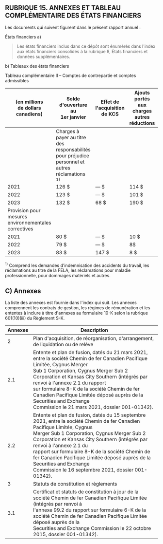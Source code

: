 ## **RUBRIQUE 15. ANNEXES ET TABLEAU COMPLÉMENTAIRE DES ÉTATS FINANCIERS**

Les documents qui suivent figurent dans le présent rapport annuel :

États financiers a)

> Les états financiers inclus dans ce dépôt sont énumérés dans l'index aux états financiers consolidés à la rubrique 8, États financiers et données supplémentaires.

b) Tableaux des états financiers

Tableau complémentaire II – Comptes de contrepartie et comptes admissibles

| (en millions<br>de dollars<br>canadiens)             | Solde<br>d'ouverture au<br>1er janvier                                                                     | Effet de<br>l'acquisition<br>de KCS | Ajouts portés<br>aux charges autres réductions | Paiements et | Effet du change | Solde de<br>clôture au<br>31 décembre |
|------------------------------------------------------|------------------------------------------------------------------------------------------------------------|-------------------------------------|------------------------------------------------|--------------|-----------------|---------------------------------------|
|                                                      | Charges à payer au titre des responsabilités pour préjudice personnel et autres réclamations <sup>1)</sup> |                                     |                                                |              |                 |                                       |
| 2021                                                 | 126 \$                                                                                                     | — \$                                | 114 \$                                         | $(117)$ \$   |                 | 123 \$                                |
| 2022                                                 | 123 \$                                                                                                     | — \$                                | 101 \$                                         | (94) \$      | 2 \$            | 132 \$                                |
| 2023                                                 | 132 \$                                                                                                     | 68 \$                               | 190 \$                                         | $(202)$ \$   | (1) \$          | 187 \$                                |
| Provision pour mesures environnementales correctives |                                                                                                            |                                     |                                                |              |                 |                                       |
| 2021                                                 | 80 \$                                                                                                      | — \$                                | 10 \$                                          | $(10)$ \$    | (1) \$          | 79 \$                                 |
| 2022                                                 | 79 \$                                                                                                      | — \$                                | 8\$                                            | (8) \$       | 4 \$            | 83 \$                                 |
| 2023                                                 | 83 \$                                                                                                      | 147 \$                              | 8 \$                                           | $(15)$ \$    | $(3)$ \$        | 220 \$                                |

<sup>1)</sup> Comprend les demandes d'indemnisation des accidents du travail, les réclamations au titre de la FELA, les réclamations pour maladie professionnelle, pour dommages matériels et autres.

## C) Annexes

La liste des annexes est fournie dans l'index qui suit. Les annexes comprennent les contrats de gestion, les régimes de rémunération et les ententes à inclure à titre d'annexes au formulaire 10-K selon la rubrique 601(10)(iii) du Règlement S-K.

| Annexes | Description                                                                                                                                                                                                                                                                                                                                                                                                                                   |
|---------|-----------------------------------------------------------------------------------------------------------------------------------------------------------------------------------------------------------------------------------------------------------------------------------------------------------------------------------------------------------------------------------------------------------------------------------------------|
| 2       | Plan d'acquisition, de réorganisation, d'arrangement, de liquidation ou de relève                                                                                                                                                                                                                                                                                                                                                             |
| 2.1     | Entente et plan de fusion, datés du 21 mars 2021, entre la société Chemin de fer Canadien Pacifique Limitée, Cygnus Merger<br>Sub 1 Corporation, Cygnus Merger Sub 2 Corporation et Kansas City Southern (intégrés par renvoi à l'annexe 2.1 du rapport<br>sur formulaire 8-K de la société Chemin de fer Canadien Pacifique Limitée déposé auprès de la Securities and Exchange<br>Commission le 21 mars 2021, dossier 001-01342).           |
| 2.2     | Entente et plan de fusion, datés du 15 septembre 2021, entre la société Chemin de fer Canadien Pacifique Limitée, Cygnus<br>Merger Sub 1 Corporation, Cygnus Merger Sub 2 Corporation et Kansas City Southern (intégrés par renvoi à l'annexe 2.1 du<br>rapport sur formulaire 8-K de la société Chemin de fer Canadien Pacifique Limitée déposé auprès de la Securities and Exchange<br>Commission le 16 septembre 2021, dossier 001-01342). |
| 3       | Statuts de constitution et règlements                                                                                                                                                                                                                                                                                                                                                                                                         |
| 3.1     | Certificat et statuts de constitution à jour de la société Chemin de fer Canadien Pacifique Limitée (intégrés par renvoi à<br>l'annexe 99.2 du rapport sur formulaire 6-K de la société Chemin de fer Canadien Pacifique Limitée déposé auprès de la<br>Securities and Exchange Commission le 22 octobre 2015, dossier 001-01342).                                                                                                            |